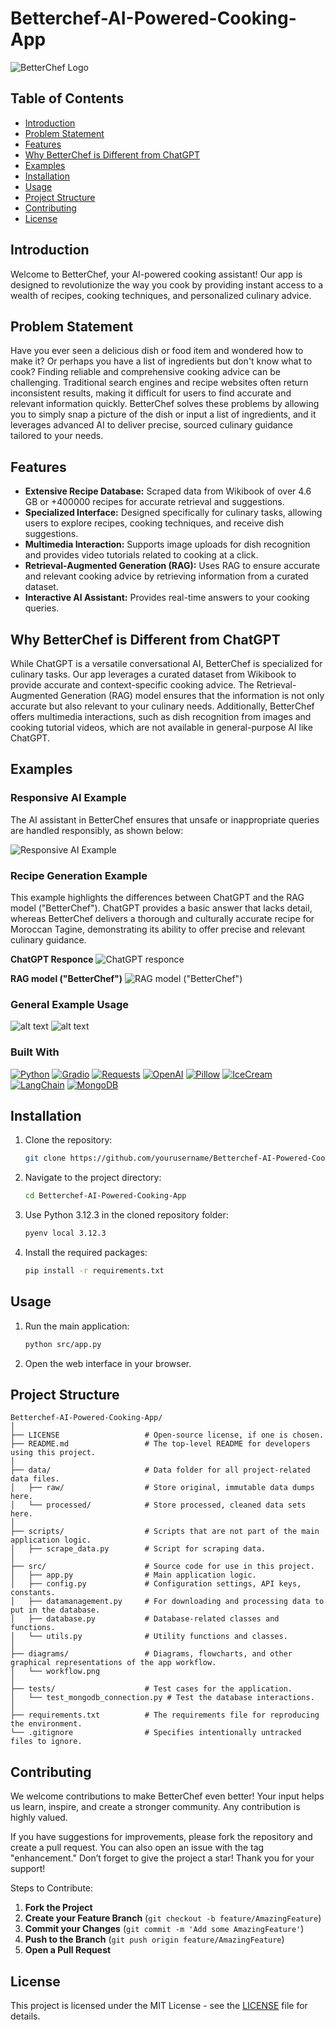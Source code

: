 # Betterchef-AI-Powered-Cooking-App
![BetterChef Logo](diagrams/logo.png)

## Table of Contents
- [Introduction](#introduction)
- [Problem Statement](#problem-statement)
- [Features](#features)
- [Why BetterChef is Different from ChatGPT](#why-betterchef-is-different-from-chatgpt)
- [Examples](#examples)
- [Installation](#installation)
- [Usage](#usage)
- [Project Structure](#project-structure)
- [Contributing](#contributing)
- [License](#license)


## Introduction
Welcome to BetterChef, your AI-powered cooking assistant! Our app is designed to revolutionize the way you cook by providing instant access to a wealth of recipes, cooking techniques, and personalized culinary advice.

## Problem Statement
Have you ever seen a delicious dish or food item and wondered how to make it? Or perhaps you have a list of ingredients but don't know what to cook? Finding reliable and comprehensive cooking advice can be challenging. Traditional search engines and recipe websites often return inconsistent results, making it difficult for users to find accurate and relevant information quickly. BetterChef solves these problems by allowing you to simply snap a picture of the dish or input a list of ingredients, and it leverages advanced AI to deliver precise, sourced culinary guidance tailored to your needs.

## Features
- **Extensive Recipe Database:** Scraped data from Wikibook of over 4.6 GB or +400000 recipes for accurate retrieval and suggestions.
- **Specialized Interface:** Designed specifically for culinary tasks, allowing users to explore recipes, cooking techniques, and receive dish suggestions.
- **Multimedia Interaction:** Supports image uploads for dish recognition and provides video tutorials related to cooking at a click.
- **Retrieval-Augmented Generation (RAG):** Uses RAG to ensure accurate and relevant cooking advice by retrieving information from a curated dataset.
- **Interactive AI Assistant:** Provides real-time answers to your cooking queries.

## Why BetterChef is Different from ChatGPT
While ChatGPT is a versatile conversational AI, BetterChef is specialized for culinary tasks. Our app leverages a curated dataset from Wikibook to provide accurate and context-specific cooking advice. The Retrieval-Augmented Generation (RAG) model ensures that the information is not only accurate but also relevant to your culinary needs. Additionally, BetterChef offers multimedia interactions, such as dish recognition from images and cooking tutorial videos, which are not available in general-purpose AI like ChatGPT.

## Examples
### Responsive AI Example
The AI assistant in BetterChef ensures that unsafe or inappropriate queries are handled responsibly, as shown below:

![Responsive AI Example](diagrams/ResponsiveAIEx.png)

### Recipe Generation Example
This example highlights the differences between ChatGPT and the RAG model ("BetterChef"). ChatGPT provides a basic answer that lacks detail, whereas BetterChef delivers a thorough and culturally accurate recipe for Moroccan Tagine, demonstrating its ability to offer precise and relevant culinary guidance.

**ChatGPT Responce**
![ChatGPT responce](diagrams/ChatGPT.png)

**RAG model ("BetterChef")**
![RAG model ("BetterChef")](diagrams/RAGmodel.png)

### General Example Usage
![alt text](<diagrams/general_example_usage1.png>)
![alt text](<diagrams/general_example_usage2.png>)


### Built With

[![Python][Python]][Python-url]
[![Gradio][Gradio]][Gradio-url]
[![Requests][Requests]][Requests-url]
[![OpenAI][OpenAI]][OpenAI-url]
[![Pillow][Pillow]][Pillow-url]
[![IceCream][IceCream]][IceCream-url]
[![LangChain][LangChain]][LangChain-url]
[![MongoDB][MongoDB]][MongoDB-url]

[Python]: https://img.shields.io/badge/Python-blue.svg
[Python-url]: https://www.python.org/
[Gradio]: https://img.shields.io/badge/Gradio-orange
[Gradio-url]: https://gradio.app/
[Requests]: https://img.shields.io/badge/Requests-green
[Requests-url]: https://pypi.org/project/requests/
[GoogleAPI]: https://img.shields.io/badge/Google%20API-red
[GoogleAPI-url]: https://developers.google.com/api-client-library/python
[OpenAI]: https://img.shields.io/badge/OpenAI-lightgrey
[OpenAI-url]: https://openai.com/
[Pillow]: https://img.shields.io/badge/Pillow-yellow
[Pillow-url]: https://pillow.readthedocs.io/
[IceCream]: https://img.shields.io/badge/IceCream-brightgreen
[IceCream-url]: https://pypi.org/project/icecream/
[LangChain]: https://img.shields.io/badge/LangChain-purple
[LangChain-url]: https://github.com/langchain/langchain
[MongoDB]: https://img.shields.io/badge/MongoDB-green
[MongoDB-url]: https://www.mongodb.com/

## Installation
1. Clone the repository:
    ```sh
    git clone https://github.com/yourusername/Betterchef-AI-Powered-Cooking-App.git
    ```
2. Navigate to the project directory:
    ```sh
    cd Betterchef-AI-Powered-Cooking-App
    ```
3. Use Python 3.12.3 in the cloned repository folder:
    ```sh
    pyenv local 3.12.3
    ```
4. Install the required packages:
    ```sh
    pip install -r requirements.txt
    ```
## Usage
1. Run the main application:
    ```sh
    python src/app.py
    ```
2. Open the web interface in your browser.

## Project Structure
```
Betterchef-AI-Powered-Cooking-App/
│
├── LICENSE                   # Open-source license, if one is chosen.
├── README.md                 # The top-level README for developers using this project.
│
├── data/                     # Data folder for all project-related data files.
│   ├── raw/                  # Store original, immutable data dumps here.
│   └── processed/            # Store processed, cleaned data sets here.
│
├── scripts/                  # Scripts that are not part of the main application logic.
│   ├── scrape_data.py        # Script for scraping data.
│
├── src/                      # Source code for use in this project.
│   ├── app.py                # Main application logic.
│   ├── config.py             # Configuration settings, API keys, constants.
│   ├── datamanagement.py     # For downloading and processing data to put in the database.
│   ├── database.py           # Database-related classes and functions.
│   └── utils.py              # Utility functions and classes.
│
├── diagrams/                 # Diagrams, flowcharts, and other graphical representations of the app workflow.
│   └── workflow.png
│
├── tests/                    # Test cases for the application.
│   └── test_mongodb_connection.py # Test the database interactions.
│
├── requirements.txt          # The requirements file for reproducing the environment.
└── .gitignore                # Specifies intentionally untracked files to ignore.
```


## Contributing
We welcome contributions to make BetterChef even better! Your input helps us learn, inspire, and create a stronger community. Any contribution is highly valued.

If you have suggestions for improvements, please fork the repository and create a pull request. You can also open an issue with the tag "enhancement." Don’t forget to give the project a star! Thank you for your support!

Steps to Contribute:
1. **Fork the Project**
2. **Create your Feature Branch** (`git checkout -b feature/AmazingFeature`)
3. **Commit your Changes** (`git commit -m 'Add some AmazingFeature'`)
4. **Push to the Branch** (`git push origin feature/AmazingFeature`)
5. **Open a Pull Request**


## License
This project is licensed under the MIT License - see the [LICENSE](LICENSE) file for details.


